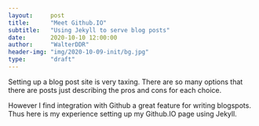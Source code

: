 ```yaml
---
layout:     post
title:      "Meet Github.IO"
subtitle:   "Using Jekyll to serve blog posts"
date:       2020-10-10 12:00:00
author:     "WalterDDR"
header-img: "img/2020-10-09-init/bg.jpg"
type:       "draft"
---
```


Setting up a blog post site is very taxing. There are so many options that there are 
posts just describing the pros and cons for each choice.

However I find integration with Github a great feature for writing blogspots. Thus here is my
experience setting up my Github.IO page using Jekyll.

